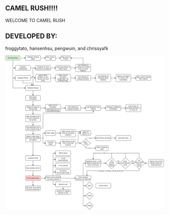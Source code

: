 ## CAMEL RUSH!!!!

WELCOME TO CAMEL RUSH

## DEVELOPED BY:

froggytato, hansenhsu, pengwuin, and chrissyafk

![alt text](<CamelRush Flowchart.png>)